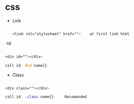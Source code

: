 # css

- Link
  ```css

  <link rel="stylesheet" href="">    at first link html

  ```
-Id
```css

<div id=""></div>

call id  #id name{}

```
- Class
```css

<div class=""></div>

call id  .class name{}     Recomanded

```
